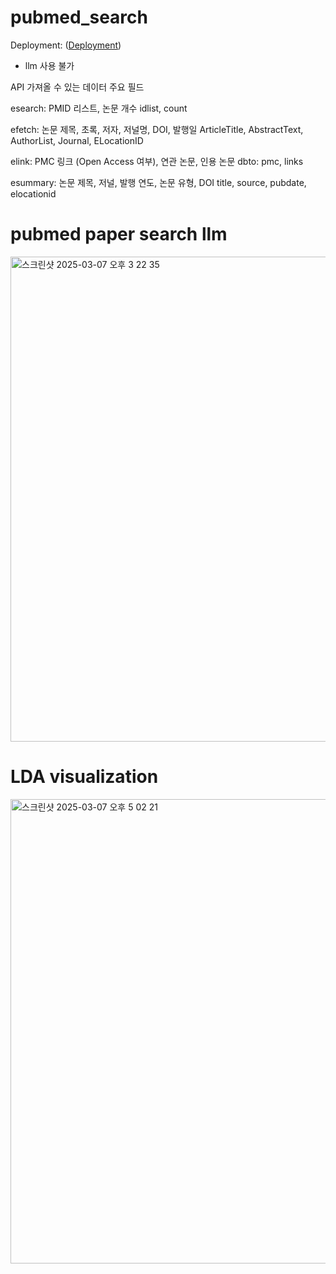 # pubmed_search

Deployment: ([Deployment](https://pubmedsearch-9nbubmurcnekcfnatgnv6i.streamlit.app/))

- llm 사용 불가
 
API	가져올 수 있는 데이터	주요 필드

esearch:	PMID 리스트, 논문 개수	idlist, count

efetch:	논문 제목, 초록, 저자, 저널명, DOI, 발행일	ArticleTitle, AbstractText, AuthorList, Journal, ELocationID

elink:	PMC 링크 (Open Access 여부), 연관 논문, 인용 논문	dbto: pmc, links

esummary:	논문 제목, 저널, 발행 연도, 논문 유형, DOI	title, source, pubdate, elocationid


# pubmed paper search llm 
<img width="776" alt="스크린샷 2025-03-07 오후 3 22 35" src="https://github.com/user-attachments/assets/8fa41774-91e4-4e63-aecb-1534ab78088d" />

# LDA visualization
<img width="743" alt="스크린샷 2025-03-07 오후 5 02 21" src="https://github.com/user-attachments/assets/3d5542bf-fb4d-45b2-890c-6b9c6d754607" />
